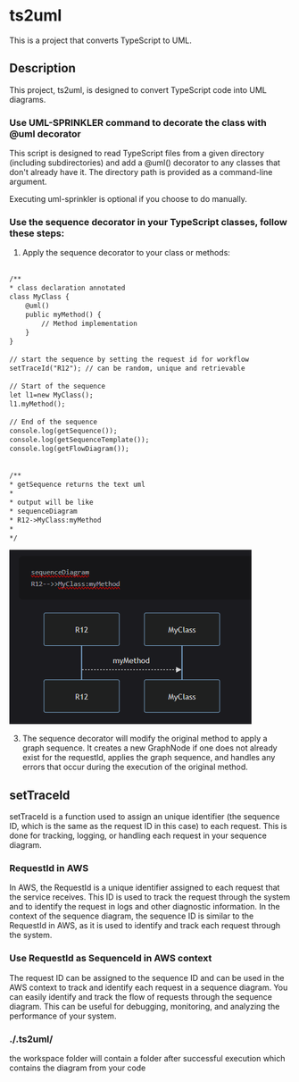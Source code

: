 # ts2uml

This is a project that converts TypeScript to UML.

## Description

This project, ts2uml, is designed to convert TypeScript code into UML diagrams.

### Use UML-SPRINKLER command to decorate the class with @uml decorator

This script is designed to read TypeScript files from a given directory (including subdirectories) and add a @uml() decorator to any classes that don't already have it. The directory path is provided as a command-line argument.

Executing uml-sprinkler is optional if you choose to do manually.

### Use the sequence decorator in your TypeScript classes, follow these steps:

1. Apply the sequence decorator to your class or methods:

```

/**
* class declaration annotated
class MyClass {
    @uml()
    public myMethod() {
        // Method implementation
    }
}

// start the sequence by setting the request id for workflow
setTraceId("R12"); // can be random, unique and retrievable

// Start of the sequence
let l1=new MyClass();
l1.myMethod();

// End of the sequence
console.log(getSequence());
console.log(getSequenceTemplate());
console.log(getFlowDiagram());


/**
* getSequence returns the text uml
*
* output will be like
* sequenceDiagram
* R12->MyClass:myMethod
*
*/

```

![Sequence Image](https://raw.githubusercontent.com/senthurai/ts2uml/master/seq.png)

3. The sequence decorator will modify the original method to apply a graph sequence. It creates a new GraphNode if one does not already exist for the requestId, applies the graph sequence, and handles any errors that occur during the execution of the original method.

## setTraceId

setTraceId is a function used to assign an unique identifier (the sequence ID, which is the same as the request ID in this case) to each request. This is done for tracking, logging, or handling each request in your sequence diagram.

### RequestId in AWS

In AWS, the RequestId is a unique identifier assigned to each request that the service receives. This ID is used to track the request through the system and to identify the request in logs and other diagnostic information. In the context of the sequence diagram, the sequence ID is similar to the RequestId in AWS, as it is used to identify and track each request through the system.

### Use RequestId as SequenceId in AWS context

The request ID can be assigned to the sequence ID and can be used in the AWS context to track and identify each request in a sequence diagram. You can easily identify and track the flow of requests through the sequence diagram. This can be useful for debugging, monitoring, and analyzing the performance of your system.

### ./.ts2uml/

the workspace folder will contain a folder after successful execution which contains the diagram from your code
